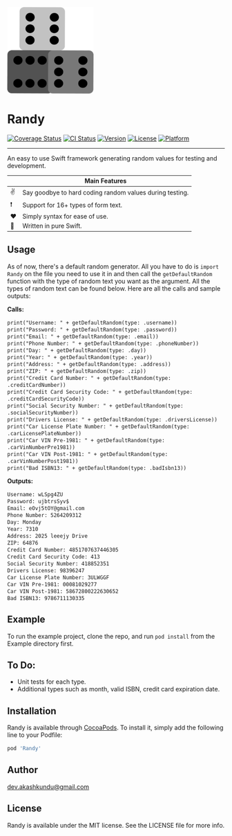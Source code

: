<img src="./randy_icon.png" alt="drawing" width="200"/>

# Randy

[![Coverage Status](https://coveralls.io/repos/github/akun1/Randy/badge.svg?branch=master)](https://coveralls.io/github/akun1/Randy?branch=master)
[![CI Status](https://img.shields.io/travis/akashkundu92@gmail.com/Randy.svg?style=flat)](https://travis-ci.org/akashkundu92@gmail.com/Randy)
[![Version](https://img.shields.io/cocoapods/v/Randy.svg?style=flat)](https://cocoapods.org/pods/Randy)
[![License](https://img.shields.io/cocoapods/l/Randy.svg?style=flat)](https://cocoapods.org/pods/Randy)
[![Platform](https://img.shields.io/cocoapods/p/Randy.svg?style=flat)](https://cocoapods.org/pods/Randy)

----------------

An easy to use Swift framework generating random values for testing and development.

|         | Main Features  |
----------|-----------------
:v: | Say goodbye to hard coding random values during testing.
:exclamation:| Support for 16+ types of form text.
:heart: | Simply syntax for ease of use.
:baby_chick: | Written in pure Swift.

## Usage

As of now, there's a default random generator. All you have to do is ```import Randy``` on the file you need to use it in and then call the ```getDefaultRandom``` function with the type of random text you want as the argument. All the types of random text can be found below. Here are all the calls and sample outputs:

**Calls:**

```
print("Username: " + getDefaultRandom(type: .username))
print("Password: " + getDefaultRandom(type: .password))
print("Email: " + getDefaultRandom(type: .email))
print("Phone Number: " + getDefaultRandom(type: .phoneNumber))
print("Day: " + getDefaultRandom(type: .day))
print("Year: " + getDefaultRandom(type: .year))
print("Address: " + getDefaultRandom(type: .address))
print("ZIP: " + getDefaultRandom(type: .zip))
print("Credit Card Number: " + getDefaultRandom(type: .creditCardNumber))
print("Credit Card Security Code: " + getDefaultRandom(type: .creditCardSecurityCode))
print("Social Security Number: " + getDefaultRandom(type: .socialSecurityNumber))
print("Drivers License: " + getDefaultRandom(type: .driversLicense))
print("Car License Plate Number: " + getDefaultRandom(type: .carLicensePlateNumber))
print("Car VIN Pre-1981: " + getDefaultRandom(type: .carVinNumberPre1981))
print("Car VIN Post-1981: " + getDefaultRandom(type: .carVinNumberPost1981))
print("Bad ISBN13: " + getDefaultRandom(type: .badIsbn13))
```

**Outputs:**

```
Username: wLSpg4ZU
Password: ujbtrsSyv$
Email: eOvj5tOY@gmail.com
Phone Number: 5264209312
Day: Monday
Year: 7310
Address: 2025 leeejy Drive
ZIP: 64876
Credit Card Number: 4851707637446305
Credit Card Security Code: 413
Social Security Number: 418852351
Drivers License: 98396247
Car License Plate Number: 3ULWGGF
Car VIN Pre-1981: 00081029277
Car VIN Post-1981: 58672800222630652
Bad ISBN13: 9786711130335
```

## Example

To run the example project, clone the repo, and run `pod install` from the Example directory first.

## To Do:

* Unit tests for each type.
* Additional types such as month, valid ISBN, credit card expiration date.

## Installation

Randy is available through [CocoaPods](https://cocoapods.org). To install
it, simply add the following line to your Podfile:

```ruby
pod 'Randy'
```

## Author

dev.akashkundu@gmail.com

## License

Randy is available under the MIT license. See the LICENSE file for more info.
